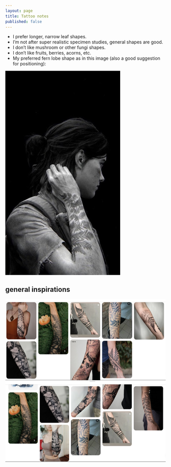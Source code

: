 ```yaml
---
layout: page
title: Tattoo notes
published: false
---
```


- I prefer longer, narrow leaf shapes. 
- I’m not after super realistic specimen studies, general shapes are good.
- I don’t like mushroom or other fungi shapes.
- I don’t like fruits, berries, acorns, etc.
- My preferred fern lobe shape as in this image (also a good suggestion for positioning):

![fern1](/images/tattoo/1.jpeg)


## general inspirations

![set1](/images/tattoo/Screenshot%202024-05-05%20at%2012.57.12.png)
![set2](/images/tattoo/Screenshot%202024-05-05%20at%2013.02.19.png)
